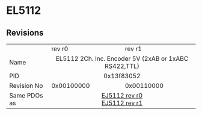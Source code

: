 # EL5112

## Revisions
<table>
<tr>
<td></td>
<td>rev r0</td>
<td>rev r1</td>
</tr>
<tr>
<td>Name</td>
<td colspan=2 align="center">EL5112 2Ch. Inc. Encoder 5V (2xAB or 1xABC RS422,TTL)</td>
</tr>
<tr>
<td>PID</td>
<td colspan=2 align="center">0x13f83052</td>
</tr>
<tr>
<td>Revision No</td>
<td>0x00100000</td>
<td>0x00110000</td>
</tr>
<tr>
<td>Same PDOs as</td>
<td colspan=2 align="center"><a href="EJ5112.md">EJ5112 rev r0</a><br/><a href="EJ5112.md">EJ5112 rev r1</a></td>
</tr>
</table>
